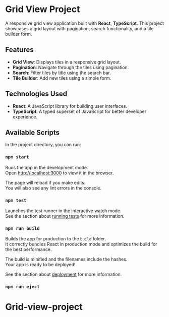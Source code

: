 # Grid View Project

A responsive grid view application built with **React**, **TypeScript**. This project showcases a grid layout with pagination, search functionality, and a tile builder form.

## Features

- **Grid View**: Displays tiles in a responsive grid layout.
- **Pagination**: Navigate through the tiles using pagination.
- **Search**: Filter tiles by title using the search bar.
- **Tile Builder**: Add new tiles using a simple form.


## Technologies Used

- **React**: A JavaScript library for building user interfaces.
- **TypeScript**: A typed superset of JavaScript for better developer experience.


## Available Scripts

In the project directory, you can run:

### `npm start`

Runs the app in the development mode.\
Open [http://localhost:3000](http://localhost:3000) to view it in the browser.

The page will reload if you make edits.\
You will also see any lint errors in the console.

### `npm test`

Launches the test runner in the interactive watch mode.\
See the section about [running tests](https://facebook.github.io/create-react-app/docs/running-tests) for more information.

### `npm run build`

Builds the app for production to the `build` folder.\
It correctly bundles React in production mode and optimizes the build for the best performance.

The build is minified and the filenames include the hashes.\
Your app is ready to be deployed!

See the section about [deployment](https://facebook.github.io/create-react-app/docs/deployment) for more information.

### `npm run eject`
# Grid-view-project
